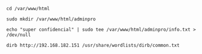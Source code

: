 ```shell
cd /var/www/html
```

```shell
sudo mkdir /var/www/html/adminpro
```

```shell
echo "super confidencial" | sudo tee /var/www/html/adminpro/info.txt > /dev/null
```

```shell
dirb http://192.168.182.151 /usr/share/wordlists/dirb/common.txt
```

